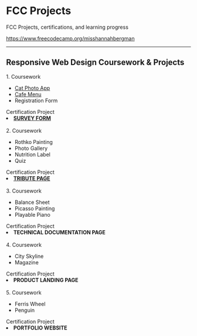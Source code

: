 # FCC Projects

FCC Projects, certifications, and learning progress

https://www.freecodecamp.org/misshannahbergman 

<hr>
<h2>Responsive Web Design Coursework & Projects</h2>
1. Coursework
<ul>
  <li><a href="https://github.com/lokiidokii/fccprojects/tree/main/Responsive%20Web%20Design/Coursework/catPhotoApp">Cat Photo App</a></li>
  <li><a href="https://github.com/lokiidokii/fccprojects/tree/main/Responsive%20Web%20Design/Coursework/Cafe%20Menu">Cafe Menu</a></li>
  <li>Registration Form</li>
</ul>
Certification Project
<li><strong><a href="https://github.com/lokiidokii/fccprojects/tree/main/Responsive%20Web%20Design/Projects/Survey%20Form">SURVEY FORM</a></strong></li>
<br>
2. Coursework
<ul>
  <li>Rothko Painting</li>
  <li>Photo Gallery</li>
  <li>Nutrition Label</li>
  <li>Quiz</li>
</ul>
Certification Project 
<li><strong><a href="https://github.com/lokiidokii/fccprojects/tree/main/Responsive%20Web%20Design/Projects/Tribute%20Page">TRIBUTE PAGE</a></strong></li>
<br>
3. Coursework
<ul>
  <li>Balance Sheet</li>
  <li>Picasso Painting</li>
  <li>Playable Piano</li>
</ul>
Certification Project 
<li><strong>TECHNICAL DOCUMENTATION PAGE</strong></li>
<br>
4. Coursework
<ul>
  <li>City Skyline</li>
  <li>Magazine</li>
</ul>
Certification Project 
<li><strong>PRODUCT LANDING PAGE</strong></li>
<br>
5. Coursework
<ul>
  <li>Ferris Wheel</li>
  <li>Penguin</li>
</ul>
Certification Project 
<li><strong>PORTFOLIO WEBSITE</strong></li>
